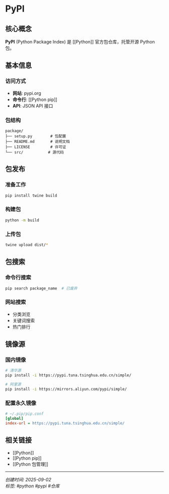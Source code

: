 # PyPI

## 核心概念

**PyPI** (Python Package Index) 是 [[Python]] 官方包仓库，托管开源 Python 包。

## 基本信息

### 访问方式
- **网站**: pypi.org
- **命令行**: [[Python pip]]
- **API**: JSON API 接口

### 包结构
```
package/
├── setup.py        # 包配置
├── README.md       # 说明文档
├── LICENSE         # 许可证
└── src/           # 源代码
```

## 包发布

### 准备工作
```bash
pip install twine build
```

### 构建包
```bash
python -m build
```

### 上传包
```bash
twine upload dist/*
```

## 包搜索

### 命令行搜索
```bash
pip search package_name  # 已废弃
```

### 网站搜索
- 分类浏览
- 关键词搜索
- 热门排行

## 镜像源

### 国内镜像
```bash
# 清华源
pip install -i https://pypi.tuna.tsinghua.edu.cn/simple/

# 阿里源  
pip install -i https://mirrors.aliyun.com/pypi/simple/
```

### 配置永久镜像
```ini
# ~/.pip/pip.conf
[global]
index-url = https://pypi.tuna.tsinghua.edu.cn/simple/
```

## 相关链接

- [[Python]]
- [[Python pip]]
- [[Python 包管理]]

---
*创建时间: 2025-09-02*  
*标签: #python #pypi #仓库*
